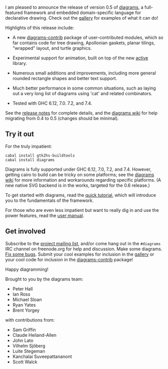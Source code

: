 I am pleased to announce the release of version 0.5 of
[diagrams](http://projects.haskell.org/diagrams), a full-featured
framework and embedded domain-specific language for declarative
drawing.  Check out the
[gallery](http://projects.haskell.org/diagrams/gallery.html) for
examples of what it can do!

Highlights of this release include:

  * A new
    [diagrams-contrib](http://hackage.haskell.org/package/diagrams%2Dcontrib)
    package of user-contributed modules, which so far contains code
    for tree drawing, Apollonian gaskets, planar tilings, "wrapped"
    layout, and turtle graphics.

  * Experimental support for animation, built on top of the new
    [active](http://hackage.haskell.org/package/active) library.

  * Numerous small additions and improvements, including more general
    rounded rectangle shapes and better text support.

  * Much better performance in some common situations, such as laying
    out a very long list of diagrams using 'cat' and related
    combinators.

  * Tested with GHC 6.12, 7.0. 7.2, and 7.4.

See the [release notes](http://projects.haskell.org/diagrams/releases.html) for
complete details, and the
[diagrams wiki](http://www.haskell.org/haskellwiki/Diagrams/Migrate0.5)
for help migrating from 0.4 to 0.5 (changes should be minimal).

Try it out
----------

For the truly impatient:

    cabal install gtk2hs-buildtools
    cabal install diagrams

Diagrams is fully supported under GHC 6.12, 7.0, 7.2, and 7.4.
However, getting cairo to build can be tricky on some platforms; see
the [diagrams wiki](http://www.haskell.org/haskellwiki/Diagrams) for
more information and workarounds regarding specific platforms.  (A new
native SVG backend is in the works, targeted for the 0.6 release.)

To get started with diagrams, read the
[quick tutorial](http://projects.haskell.org/diagrams/tutorial/DiagramsTutorial.html),
which will introduce you to the fundamentals of the framework.

For those who are even less impatient but want to really dig in and
use the power features, read the
[user manual](http://projects.haskell.org/manual/diagrams-manual.html).

Get involved
------------

Subscribe to the
[project mailing list](http://groups.google.com/group/diagrams-discuss),
and/or come hang out in the `#diagrams` IRC channel on freenode.org
for help and discussion.  Make some diagrams.
[Fix some bugs](http://code.google.com/p/diagrams/issues/list). Submit
your cool examples for inclusion in the
[gallery](http://projects.haskell.org/diagrams/gallery.html) or your
cool code for inclusion in the
[diagrams-contrib](http://hackage.haskell.org/package/diagrams%2Dcontrib)
package!

Happy diagramming!

Brought to you by the diagrams team:

* Peter Hall
* Ian Ross
* Michael Sloan
* Ryan Yates
* Brent Yorgey

with contributions from:

* Sam Griffin
* Claude Heiland-Allen
* John Lato
* Vilhelm Sjöberg
* Luite Stegeman
* Kanchalai Suveepattananont
* Scott Walck
